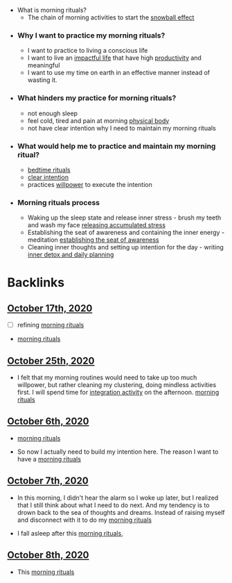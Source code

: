 - What is morning rituals?
    - The chain of morning activities to start the [snowball effect](<snowball effect.md>)
- ### Why I want to practice my morning rituals?
    - I want to practice to living a conscious life 
    - I want to live an [impactful life](<impactful life.md>) that have high [productivity](<productivity.md>) and meaningful
    - I want to use my time on earth in an effective manner instead of wasting it.
- ### What hinders my practice for morning rituals?
    - not enough sleep
    - feel cold, tired and pain at morning [physical body](<physical body.md>)
    - not have clear intention why I need to maintain my morning rituals 
- ### What would help me to practice and maintain my morning ritual?
    - [bedtime rituals](<bedtime rituals.md>)
    - [clear intention](<clear intention.md>)
    - practices [willpower](<willpower.md>) to execute the intention
- ### Morning rituals process
    - Waking up the sleep state and release inner stress - brush my teeth and wash my face [releasing accumulated stress](<releasing accumulated stress.md>)
    - Establishing the seat of awareness and containing the inner energy - meditation [establishing the seat of awareness](<establishing the seat of awareness.md>)
    - Cleaning inner thoughts and setting up intention for the day - writing [inner detox and daily planning](<inner detox and daily planning.md>)

# Backlinks
## [October 17th, 2020](<October 17th, 2020.md>)
- [ ] refining [morning rituals](<morning rituals.md>)

- [morning rituals](<morning rituals.md>)

## [October 25th, 2020](<October 25th, 2020.md>)
- I felt that my morning routines would need to take up too much willpower, but rather cleaning my clustering, doing mindless activities first. I will spend time for [integration activity](<integration activity.md>) on the afternoon. [morning rituals](<morning rituals.md>)

## [October 6th, 2020](<October 6th, 2020.md>)
- [morning rituals](<morning rituals.md>)

- So now I actually need to build my intention here. The reason I want to have a [morning rituals](<morning rituals.md>)

## [October 7th, 2020](<October 7th, 2020.md>)
- In this morning, I didn't hear the alarm so I woke up later, but I realized that I still think about what I need to do next. And my tendency is to drown back to the sea of thoughts and dreams. Instead of raising myself and disconnect with it to do my [morning rituals](<morning rituals.md>)

- I fall asleep after this [morning rituals](<morning rituals.md>),

## [October 8th, 2020](<October 8th, 2020.md>)
- This [morning rituals](<morning rituals.md>)

